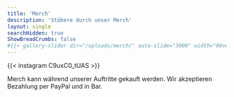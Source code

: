 ```yaml
---
title: 'Merch'
description: 'Stöbere durch unser Merch'
layout: single
searchHidden: true
ShowBreadCrumbs: false
#{{< gallery-slider dir="/uploads/merch/" auto-slide="3000" width="80vw" height="500px" >}}
---
```


{{< instagram C9uxC0_tUAS >}}  

Merch kann während unserer Auftritte gekauft werden. Wir akzeptieren Bezahlung per PayPal und in Bar.

